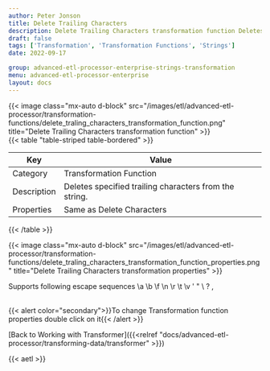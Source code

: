 ```yaml
---
author: Peter Jonson
title: Delete Trailing Characters
description: Delete Trailing Characters transformation function Deletes specified trailing characters from the string
draft: false
tags: ['Transformation', 'Transformation Functions', 'Strings']
date: 2022-09-17

group: advanced-etl-processor-enterprise-strings-transformation
menu: advanced-etl-processor-enterprise
layout: docs
---
```


{{< image class="mx-auto d-block"  src="/images/etl/advanced-etl-processor/transformation-functions/delete_traling_characters_transformation_function.png" title="Delete Trailing Characters transformation function" >}}
\
{{< table "table-striped table-bordered" >}}

| Key         | Value                                                  |
| ----------- | ------------------------------------------------------ |
| Category    | Transformation Function                                |
| Description | Deletes specified trailing characters from the string. |
| Properties  | Same as Delete Characters                              |

{{< /table >}}

{{< image class="mx-auto d-block"  src="/images/etl/advanced-etl-processor/transformation-functions/delete_traling_characters_transformation_function_properties.png" title="Delete Trailing Characters transformation properties" >}}

Supports following escape sequences \a \b \f \n \r \t \v \' \" \\ \? \,

\
{{< alert color="secondary">}}To change Transformation function properties double click on it{{< /alert >}}

[Back to Working with Transformer]({{<relref "docs/advanced-etl-processor/transforming-data/transformer" >}})

{{< aetl >}}
